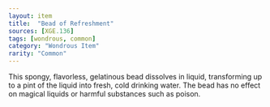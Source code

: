 ```yaml
---
layout: item
title:  "Bead of Refreshment"
sources: [XGE.136]
tags: [wondrous, common]
category: "Wondrous Item"
rarity: "Common"
---
```


This spongy, flavorless, gelatinous bead dissolves in liquid, transforming up to a pint of the liquid into fresh, cold drinking water. The bead has no effect on magical liquids or harmful substances such as poison.